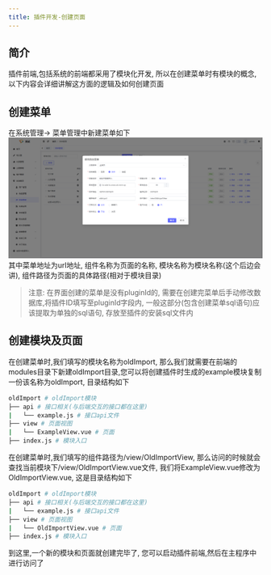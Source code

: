 ```yaml
---
title: 插件开发-创建页面
---
```

## 简介
插件前端,包括系统的前端都采用了模块化开发, 所以在创建菜单时有模块的概念, 以下内容会详细讲解这方面的逻辑及如何创建页面

## 创建菜单
在系统管理-> 菜单管理中新建菜单如下
![](./images/1732260766406.png)
其中菜单地址为url地址, 组件名称为页面的名称, 模块名称为模块名称(这个后边会讲), 组件路径为页面的具体路径(相对于模块目录)

> 注意: 在界面创建的菜单是没有pluginId的, 需要在创建完菜单后手动修改数据库,将插件ID填写至pluginId字段内, 一般这部分(包含创建菜单sql语句)应该提取为单独的sql语句, 存放至插件的安装sql文件内

## 创建模块及页面
在创建菜单时,我们填写的模块名称为oldImport, 那么我们就需要在前端的modules目录下新建oldImport目录,您可以将创建插件时生成的example模块复制一份该名称为oldImport, 目录结构如下
```bash
oldImport # oldImport模块
├── api # 接口相关(与后端交互的接口都在这里)
|   └── example.js # 接口api文件
├── view # 页面视图
|   └── ExampleView.vue # 页面
├── index.js # 模块入口
```
在创建菜单时,我们填写的组件路径为/view/OldImportView, 那么访问的时候就会查找当前模块下/view/OldImportView.vue文件, 我们将ExampleView.vue修改为OldImportView.vue, 这是目录结构如下
```bash
oldImport # oldImport模块
├── api # 接口相关(与后端交互的接口都在这里)
|   └── example.js # 接口api文件
├── view # 页面视图
|   └── OldImportView.vue # 页面
├── index.js # 模块入口
```
到这里,一个新的模块和页面就创建完毕了, 您可以启动插件前端,然后在主程序中进行访问了
